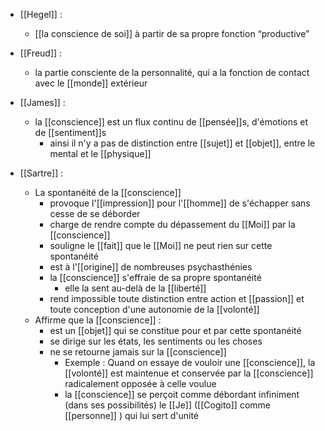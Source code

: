 - [[Hegel]] : 
	- [[la conscience de soi]] à partir de sa propre fonction “productive”


- [[Freud]] : 
	- la partie consciente de la personnalité, qui a la fonction de contact avec le [[monde]] extérieur


- [[James]] :
	- la [[conscience]] est un flux continu de [[pensée]]s, d'émotions et de [[sentiment]]s
	  - ainsi il n'y a pas de distinction entre [[sujet]] et [[objet]], entre le mental et le [[physique]]

- [[Sartre]] :
	-  La spontanéité de la [[conscience]]
		- provoque l'[[impression]] pour l'[[homme]] de s'échapper sans cesse de se déborder
		- charge de rendre compte du dépassement du [[Moi]] par la [[conscience]]
		- souligne le [[fait]] que le [[Moi]] ne peut rien sur cette spontanéité
		- est à l'[[origine]] de nombreuses psychasthénies
		- la [[conscience]] s'effraie de sa propre spontanéité
			- elle la sent au-delà de la [[liberté]]
		- rend impossible toute distinction entre action et [[passion]] et toute conception d'une autonomie de la [[volonté]]
	- Affirme que la [[conscience]] :
		- est un [[objet]] qui se constitue pour et par cette spontanéité
		- se dirige sur les états, les sentiments ou les choses
		- ne se retourne jamais sur la [[conscience]]
			- Exemple : Quand on essaye de vouloir une [[conscience]], la [[volonté]] est maintenue et conservée par la [[conscience]] radicalement opposée à celle voulue
			- la [[conscience]] se perçoit comme débordant infiniment (dans ses possibilités) le [[Je]] ([[Cogito]] comme [[personne]] ) qui lui sert d'unité